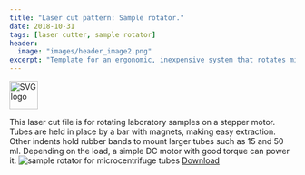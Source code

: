 ```yaml
---
title: "Laser cut pattern: Sample rotator."
date: 2018-10-31
tags: [laser cutter, sample rotator]
header:
  image: "images/header_image2.png"
excerpt: "Template for an ergonomic, inexpensive system that rotates microcentrifuge tubes. This can be used to mix biological and chemical samples."
---
```

<img src="{{ site.url }}{{site.baseurl }}/images/SVGlogo.png" alt="SVG logo" width="50"/>

This laser cut file is for rotating laboratory samples on a stepper motor. Tubes are held in place by a bar with magnets, making easy extraction. Other indents hold rubber bands to mount larger tubes such as 15 and 50 ml. Depending on the load, a simple DC motor with good torque can power it.
<img src="{{ site.url }}{{site.baseurl }}/images/science/sample_rotator.png" alt="sample rotator for microcentrifuge tubes">
[Download](https://github.com/scotttmoen/Science)
